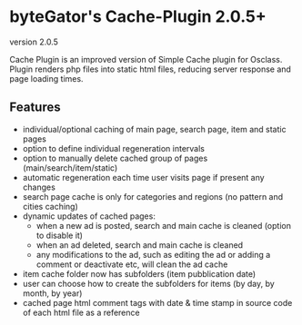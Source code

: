 byteGator's Cache-Plugin 2.0.5+
===============================

version 2.0.5

Cache Plugin is an improved version of Simple Cache plugin for Osclass. Plugin renders php files into static html files, reducing server response and page loading times.

Features
--------

- individual/optional caching of main page, search page, item and static pages
- option to define individual regeneration intervals
- option to manually delete cached group of pages (main/search/item/static)
- automatic regeneration each time user visits page if present any changes
- search page cache is only for categories and regions (no pattern and cities caching)
- dynamic updates of cached pages:
  - when a new ad is posted, search and main cache is cleaned (option to disable it)
  - when an ad deleted, search and main cache is cleaned
  - any modifications to the ad, such as editing the ad or adding a comment or deactivate etc, will clean the ad cache
- item cache folder now has subfolders (item pubblication date)
- user can choose how to create the subfolders for items (by day, by month, by year)
- cached page html comment tags with date & time stamp in source code of each html file as a reference
